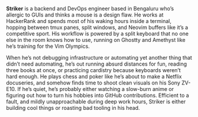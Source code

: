 **Striker** is a backend and DevOps engineer based in Bengaluru who’s allergic to GUIs and thinks a mouse is a design flaw. He works at HackerRank and spends most of his waking hours inside a terminal, hopping between tmux panes, split windows, and Neovim buffers like it’s a competitive sport. His workflow is powered by a split keyboard that no one else in the room knows how to use, running on Ghostty and Amethyst like he’s training for the Vim Olympics.

When he’s not debugging infrastructure or automating yet another thing that didn’t need automating, he’s out running absurd distances for fun, reading three books at once, or practicing cardistry because keyboards weren’t hard enough. He plays chess and poker like he’s about to make a Netflix docuseries, and somehow finds time to shoot clean visuals on his Sony ZV-E10. If he’s quiet, he’s probably either watching a slow-burn anime or figuring out how to turn his hobbies into GitHub contributions. Efficient to a fault, and mildly unapproachable during deep work hours, Striker is either building cool things or roasting bad tooling in his head.
